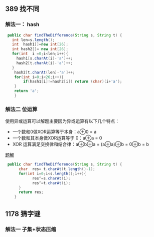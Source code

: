 ## 389 找不同

### 解法一： hash

```java
 public char findTheDifference(String s, String t) {
   int len=s.length();
   int  hash1[]=new int[26];
   int hash2[]= new int[26];
   for(int  i =0;i<len;i++){
     hash1[s.charAt(i)-'a']++;
     hash2[t.charAt(i)-'a']++;
   }
    hash2[t.charAt(len)-'a']++;
    for(int i=0;i<26;i++){
        if(hash1[i]!=hash2[i]) return (char)(i+'a');
    }
    return 'a';
    }
```

### 解法二 位运算

使用异或运算可以解题主要因为异或运算有以下几个特点：

* 一个数和0做XOR运算等于本身：a⊕0 = a
* 一个数和其本身做XOR运算等于 0：a⊕a = 0
* XOR 运算满足交换律和结合律：a⊕b⊕a = (a⊕a)⊕b = 0⊕b = b




[题解](https://leetcode-cn.com/problems/find-the-difference/solution/hua-jie-suan-fa-389-zhao-bu-tong-by-guanpengchn/)

```java
 public char findTheDifference(String s, String t) {
      char  res= t.charAt(t.length()-1);
      for(int i=0;i<s.length();i++){
            res^=s.charAt(i);
            res^=t.charAt(i);
      }
      return res;
    }
```

## 1178 猜字谜 

### 解法一  子集+状态压缩

